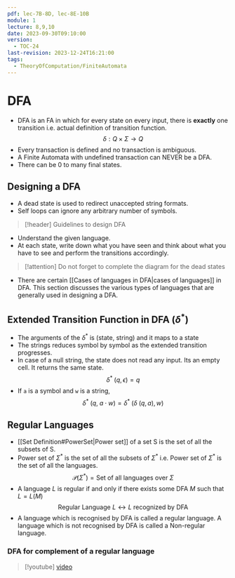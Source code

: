 ```yaml
---
pdf: lec-7B-8D, lec-8E-10B
module: 1
lecture: 8,9,10
date: 2023-09-30T09:10:00
version:
  - TOC-24
last-revision: 2023-12-24T16:21:00
tags:
  - TheoryOfComputation/FiniteAutomata
---
```

# DFA

- DFA is an FA in which for every state on every input, there is **exactly** one transition i.e. actual definition of transition function.
$$
\delta : Q \times \Sigma \rightarrow Q
$$
- Every transaction is defined and no transaction is ambiguous.
- A Finite Automata with undefined transaction can NEVER be a DFA.
- There can be 0 to many final states.
## Designing a DFA

- A dead state is used to redirect unaccepted string formats.
- Self loops can ignore any arbitrary number of symbols.

> [!header] Guidelines to design DFA
- Understand the given language.
- At each state, write down what you have seen and think about what you have to see and perform the transitions accordingly.

> [!attention] Do not forget to complete the diagram for the dead states

- There are certain [[Cases of languages in DFA|cases of languages]] in DFA. This section discusses the various types of languages that are generally used in designing a DFA.

## Extended Transition Function in DFA (${} \delta^*$)
- The arguments of the $\delta^*$ is (state, string) and it maps to a state
- The strings reduces symbol by symbol as the extended transition progresses.
- In case of a null string, the state does not read any input. Its an empty cell. It returns the same state.
$$
\delta^*\;(q, \epsilon) = q
$$
- If `a` is a symbol and `w` is a string,
$$
\delta^* \;(q,\;a \cdot w) = \delta^* \;(\delta\;(q, a), w)
$$

## Regular Languages

- [[Set Definition#PowerSet|Power set]] of a set S is the set of all the subsets of S.
- Power set of $\Sigma^*$ is the set of all the subsets of $\Sigma^*$ i.e. Power set of $\Sigma^* {}$ is the set of all the languages.
$$
\mathcal{P}(\Sigma^\ast) = \text{Set of all languages over } \Sigma
$$
- A language $L$ is regular if and only if there exists some DFA ${} M$ such that ${} L = L(M)$
$$
\text{Regular Language } L \leftrightarrow L \text{ recognized by DFA}
$$
- A language which is recognised by DFA is called a regular language. A language which is not recognised by DFA is called a Non-regular language.

### DFA for complement of a regular language

> [!youtube] [video](https://www.youtube.com/watch?v=HE2iPU8qZaQ)


